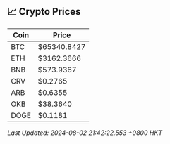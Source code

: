 ## 📈 Crypto Prices

| Coin | Price |
| ---- | ----- |
| BTC | $65340.8427 |
| ETH | $3162.3666 |
| BNB | $573.9367 |
| CRV | $0.2765 |
| ARB | $0.6355 |
| OKB | $38.3640 |
| DOGE | $0.1181 |

_Last Updated: 2024-08-02 21:42:22.553 +0800 HKT_